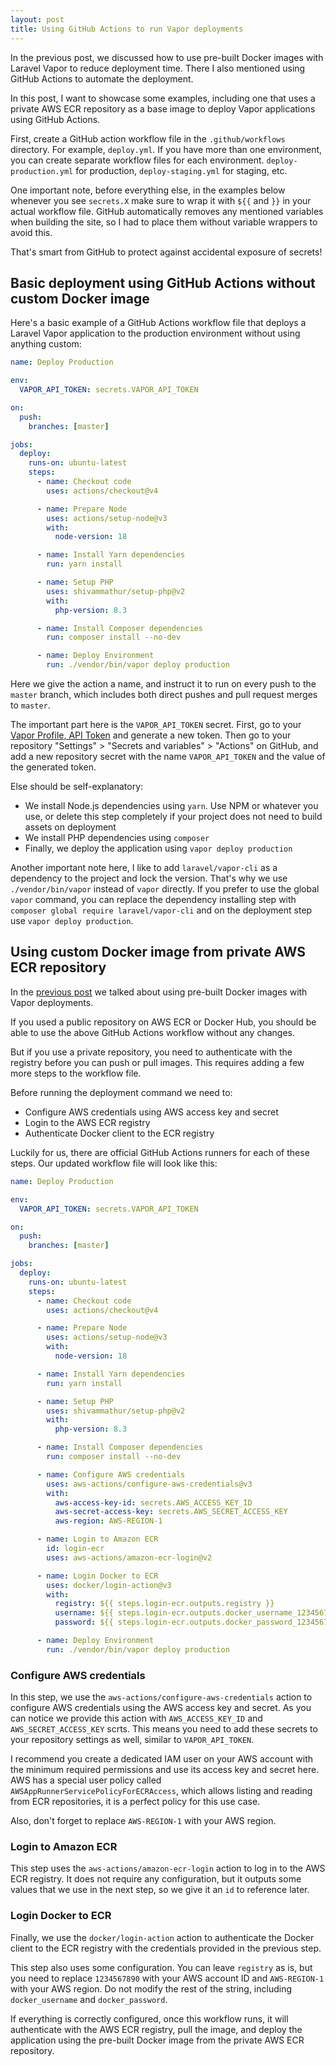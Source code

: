 ```yaml
---
layout: post
title: Using GitHub Actions to run Vapor deployments
---
```


In the previous post, we discussed how to use pre-built Docker images with Laravel Vapor to reduce deployment time.
There I also mentioned using GitHub Actions to automate the deployment.

In this post, I want to showcase some examples, including one that uses a private AWS ECR repository as a base image to deploy Vapor applications using GitHub Actions.

<!--more-->

First, create a GitHub action workflow file in the `.github/workflows` directory.
For example, `deploy.yml`. If you have more than one environment, you can create separate workflow files for each environment.
`deploy-production.yml` for production, `deploy-staging.yml` for staging, etc.

One important note, before everything else, in the examples below whenever you see `secrets.X` make sure to wrap it with `${{` and `}}` in your actual workflow file.
GitHub automatically removes any mentioned variables when building the site, so I had to place them without variable wrappers to avoid this.

That's smart from GitHub to protect against accidental exposure of secrets!

## Basic deployment using GitHub Actions without custom Docker image

Here's a basic example of a GitHub Actions workflow file that deploys a Laravel Vapor application to the production environment without using anything custom:

```yaml
name: Deploy Production

env:
  VAPOR_API_TOKEN: secrets.VAPOR_API_TOKEN

on:
  push:
    branches: [master]

jobs:
  deploy:
    runs-on: ubuntu-latest
    steps:
      - name: Checkout code
        uses: actions/checkout@v4

      - name: Prepare Node
        uses: actions/setup-node@v3
        with:
          node-version: 18

      - name: Install Yarn dependencies
        run: yarn install

      - name: Setup PHP
        uses: shivammathur/setup-php@v2
        with:
          php-version: 8.3

      - name: Install Composer dependencies
        run: composer install --no-dev

      - name: Deploy Environment
        run: ./vendor/bin/vapor deploy production
```

Here we give the action a name, and instruct it to run on every push to the `master` branch, which includes both direct pushes and pull request merges to `master`.

The important part here is the `VAPOR_API_TOKEN` secret.
First, go to your [Vapor Profile, API Token](https://vapor.laravel.com/app/account/api-tokens) and generate a new token.
Then go to your repository "Settings" > "Secrets and variables" > "Actions" on GitHub, and add a new repository secret with the name `VAPOR_API_TOKEN` and the value of the generated token.

Else should be self-explanatory:

- We install Node.js dependencies using `yarn`. Use NPM or whatever you use, or delete this step completely if your project does not need to build assets on deployment
- We install PHP dependencies using `composer`
- Finally, we deploy the application using `vapor deploy production`

Another important note here, I like to add `laravel/vapor-cli` as a dependency to the project and lock the version. That's why we use `./vendor/bin/vapor` instead of `vapor` directly.
If you prefer to use the global `vapor` command, you can replace the dependency installing step with `composer global require laravel/vapor-cli` and on the deployment step use `vapor deploy production`.

## Using custom Docker image from private AWS ECR repository

In the [previous post](https://orkhan.dev/2024/02/06/using-pre-built-docker-images-with-laravel-vapor-to-reduce-deployment-time/) we talked about using pre-built Docker images with Vapor deployments.

If you used a public repository on AWS ECR or Docker Hub, you should be able to use the above GitHub Actions workflow without any changes.

But if you use a private repository, you need to authenticate with the registry before you can push or pull images. This requires adding a few more steps to the workflow file.

Before running the deployment command we need to:

- Configure AWS credentials using AWS access key and secret
- Login to the AWS ECR registry
- Authenticate Docker client to the ECR registry

Luckily for us, there are official GitHub Actions runners for each of these steps. Our updated workflow file will look like this:

```yaml
name: Deploy Production

env:
  VAPOR_API_TOKEN: secrets.VAPOR_API_TOKEN

on:
  push:
    branches: [master]

jobs:
  deploy:
    runs-on: ubuntu-latest
    steps:
      - name: Checkout code
        uses: actions/checkout@v4

      - name: Prepare Node
        uses: actions/setup-node@v3
        with:
          node-version: 18

      - name: Install Yarn dependencies
        run: yarn install

      - name: Setup PHP
        uses: shivammathur/setup-php@v2
        with:
          php-version: 8.3

      - name: Install Composer dependencies
        run: composer install --no-dev

      - name: Configure AWS credentials
        uses: aws-actions/configure-aws-credentials@v3
        with:
          aws-access-key-id: secrets.AWS_ACCESS_KEY_ID
          aws-secret-access-key: secrets.AWS_SECRET_ACCESS_KEY
          aws-region: AWS-REGION-1

      - name: Login to Amazon ECR
        id: login-ecr
        uses: aws-actions/amazon-ecr-login@v2

      - name: Login Docker to ECR
        uses: docker/login-action@v3
        with:
          registry: ${{ steps.login-ecr.outputs.registry }}
          username: ${{ steps.login-ecr.outputs.docker_username_1234567890_dkr_ecr_AWS-REGION-1_amazonaws_com }}
          password: ${{ steps.login-ecr.outputs.docker_password_1234567890_dkr_ecr_AWS-REGION-1_amazonaws_com }}

      - name: Deploy Environment
        run: ./vendor/bin/vapor deploy production
```

### Configure AWS credentials

In this step, we use the `aws-actions/configure-aws-credentials` action to configure AWS credentials using the AWS access key and secret.
As you can notice we provide this action with `AWS_ACCESS_KEY_ID` and `AWS_SECRET_ACCESS_KEY` scrts. This means you need to add these secrets to your repository settings as well, similar to `VAPOR_API_TOKEN`.

I recommend you create a dedicated IAM user on your AWS account with the minimum required permissions and use its access key and secret here.
AWS has a special user policy called `AWSAppRunnerServicePolicyForECRAccess`, which allows listing and reading from ECR repositories, it is a perfect policy for this use case.

Also, don't forget to replace `AWS-REGION-1` with your AWS region.

### Login to Amazon ECR

This step uses the `aws-actions/amazon-ecr-login` action to log in to the AWS ECR registry.
It does not require any configuration, but it outputs some values that we use in the next step, so we give it an `id` to reference later.

### Login Docker to ECR

Finally, we use the `docker/login-action` action to authenticate the Docker client to the ECR registry with the credentials provided in the previous step.

This step also uses some configuration.
You can leave `registry` as is, but you need to replace `1234567890` with your AWS account ID and `AWS-REGION-1` with your AWS region.
Do not modify the rest of the string, including `docker_username` and `docker_password`.

If everything is correctly configured, once this workflow runs, it will authenticate with the AWS ECR registry, pull the image, and deploy the application using the pre-built Docker image from the private AWS ECR repository.
